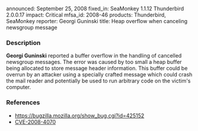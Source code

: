 announced: September 25, 2008
fixed_in: SeaMonkey 1.1.12
          Thunderbird 2.0.0.17
impact: Critical
mfsa_id: 2008-46
products: Thunderbird, SeaMonkey
reporter: Georgi Guninski
title: Heap overflow when canceling newsgroup message

<h3>Description</h3>

<p><strong>Georgi Guninski</strong> reported a buffer overflow in the handling of cancelled newsgroup messages.  The error was caused by too small a heap buffer being allocated to store message header information.  This buffer could be overrun by an attacker using a specially crafted message which could crash the mail reader and potentially be used to run arbitrary code on the victim's computer.</p>

<h3>References</h3>

<ul>
  <li><a href="https://bugzilla.mozilla.org/show_bug.cgi?id=425152">https://bugzilla.mozilla.org/show_bug.cgi?id=425152</a></li>
  <li><a class="ex-ref" href="http://cve.mitre.org/cgi-bin/cvename.cgi?name=CVE-2008-4070">CVE-2008-4070</a></li>
</ul>




